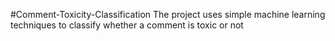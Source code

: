 #Comment-Toxicity-Classification
The project uses simple machine learning techniques to classify whether a comment is toxic or not

